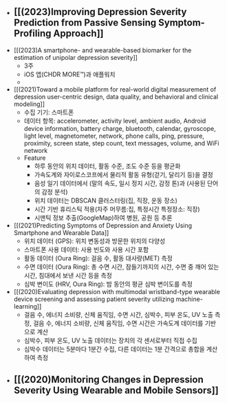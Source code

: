 - [[(2023)Improving Depression Severity Prediction from Passive Sensing Symptom-Profiling Approach]]
	- 
- [[(2023)A smartphone- and wearable-based biomarker for the estimation of unipolar depression severity]]
	- 3주
	- iOS 앱(CHDR MORE™)과 애플워치
	- 
- [[(2021)Toward a mobile platform for real-world digital measurement of depression user-centric design, data quality, and behavioral and clinical modeling]]
	- 수집 기기: 스마트폰
	- 데이터 항목: accelerometer, activity level,  ambient audio, Android device information, battery charge, bluetooth, calendar, gyroscope, light  level, magnetometer, network, phone calls, ping, pressure, proximity, screen state, step count, text  messages, volume, and WiFi network
	- Feature
		-  하루 동안의 위치 데이터, 활동 수준, 조도 수준 등을 평균화
		- 가속도계와 자이로스코프에서 물리적 활동 유형(걷기, 달리기 등)을 결정
		- 음성 일기 데이터에서 (말의 속도, 일시 정지 시간, 감정 톤)과 (사용된 단어의 감정 분석)
		- 위치 데이터는 DBSCAN 클러스터링(집, 직장, 운동 장소)
		- 시간 기반 휴리스틱 적용(자주 머무름:집, 특정시간 특정장소: 직장)
		- 시맨틱 정보 추출(GoogleMap)하여 병원, 공원 등 추론
- [[(2021)Predicting Symptoms of Depression and Anxiety Using Smartphone and Wearable Data]]
	- 위치 데이터 (GPS): 위치 변동성과 방문한 위치의 다양성
	- 스마트폰 사용 데이터: 사용 빈도와 사용 시간 포함
	- 활동 데이터 (Oura Ring): 걸음 수, 활동 대사량(MET) 측정
	- 수면 데이터 (Oura Ring): 총 수면 시간, 잠들기까지의 시간, 수면 중 깨어 있는 시간, 침대에서 보낸 시간 등을 측정
	- 심박 변이도 (HRV, Oura Ring): 밤 동안의 평균 심박 변이도를 측정
- [[(2020)Evaluating depression with multimodal wristband-type wearable device screening and assessing patient severity utilizing machine-learning]]
	- 걸음 수, 에너지 소비량, 신체 움직임, 수면 시간, 심박수, 피부 온도, UV 노출 측정, 걸음 수, 에너지 소비량, 신체 움직임, 수면 시간은 가속도계 데이터를 기반으로 계산
	- 심박수, 피부 온도, UV 노출 데이터는 장치의 각 센서로부터 직접 수집
	- 심박수 데이터는 5분마다 1분간 수집, 다른 데이터는 1분 간격으로 총합을 계산하여 측정
- [[(2020)Monitoring Changes in Depression Severity Using Wearable and Mobile Sensors]]
	- 